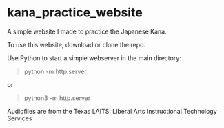 # kana_practice_website

A simple website I made to practice the Japanese Kana.

To use this website, download or clone the repo. 

Use Python to start a simple webserver in the main directory:

> python -m http.server

or

> python3 -m http.server

Audiofiles are from the Texas LAITS: Liberal Arts Instructional Technology Services 
